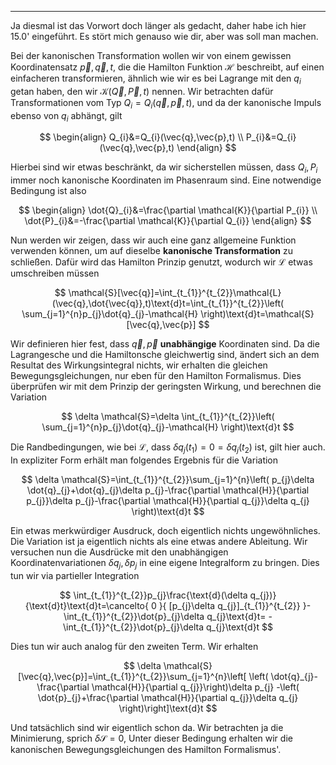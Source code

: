 ***

Ja diesmal ist das Vorwort doch länger als gedacht, daher habe ich hier 15.0' eingeführt. Es stört mich genauso wie dir, aber was soll man machen.

Bei der kanonischen Transformation wollen wir von einem gewissen Koordinatensatz $\vec{p},\vec{q},t$, die die Hamilton Funktion $\mathcal{H}$ beschreibt, auf einen einfacheren transformieren, ähnlich wie wir es bei Lagrange mit den $q_{i}$ getan haben, den wir $\mathcal{K}(\vec{Q},\vec{P},t)$ nennen. Wir betrachten dafür Transformationen vom Typ $Q_{i}=Q_{i}(\vec{q},\vec{p},t)$, und da der kanonische Impuls ebenso von $q_{i}$ abhängt, gilt

$$
\begin{align}
Q_{i}&=Q_{i}(\vec{q},\vec{p},t) \\
P_{i}&=Q_{i}(\vec{q},\vec{p},t)
\end{align}
$$

Hierbei sind wir etwas beschränkt, da wir sicherstellen müssen, dass $Q_{i},P_{i}$ immer noch kanonische Koordinaten im Phasenraum sind. Eine notwendige Bedingung ist also

$$
\begin{align}
\dot{Q}_{i}&=\frac{\partial \mathcal{K}}{\partial P_{i}} \\
\dot{P}_{i}&=-\frac{\partial \mathcal{K}}{\partial Q_{i}}  
\end{align}
$$

Nun werden wir zeigen, dass wir auch eine ganz allgemeine Funktion verwenden können, um auf dieselbe **kanonische Transformation** zu schließen. Dafür wird das Hamilton Prinzip genutzt, wodurch wir $\mathcal{L}$ etwas umschreiben müssen

$$
\mathcal{S}[\vec{q}]=\int_{t_{1}}^{t_{2}}\mathcal{L}(\vec{q},\dot{\vec{q}},t)\text{d}t=\int_{t_{1}}^{t_{2}}\left( \sum_{j=1}^{n}p_{j}\dot{q}_{j}-\mathcal{H} \right)\text{d}t=\mathcal{S}[\vec{q},\vec{p}]
$$

Wir definieren hier fest, dass $\vec{q},\vec{p}$ **unabhängige** Koordinaten sind. Da die Lagrangesche und die Hamiltonsche gleichwertig sind, ändert sich an dem Resultat des Wirkungsintegral nichts, wir erhalten die gleichen Bewegungsgleichungen, nur eben für den Hamilton Formalismus. Dies überprüfen wir mit dem Prinzip der geringsten Wirkung, und berechnen die Variation

$$
\delta \mathcal{S}=\delta \int_{t_{1}}^{t_{2}}\left( \sum_{j=1}^{n}p_{j}\dot{q}_{j}-\mathcal{H} \right)\text{d}t
$$

Die Randbedingungen, wie bei $\mathcal{L}$, dass $\delta q_{j}(t_{1})=0=\delta q_{j}(t_{2})$ ist, gilt hier auch. In expliziter Form erhält man folgendes Ergebnis für die Variation

$$
\delta \mathcal{S}=\int_{t_{1}}^{t_{2}}\sum_{j=1}^{n}\left( p_{j}\delta \dot{q}_{j}+\dot{q}_{j}\delta p_{j}-\frac{\partial \mathcal{H}}{\partial p_{j}}\delta p_{j}-\frac{\partial \mathcal{H}}{\partial q_{j}}\delta q_{j}   \right)\text{d}t
$$

Ein etwas merkwürdiger Ausdruck, doch eigentlich nichts ungewöhnliches. Die Variation ist ja eigentlich nichts als eine etwas andere Ableitung. Wir versuchen nun die Ausdrücke mit den unabhängigen Koordinatenvariationen $\delta q_{j},\delta p_{j}$ in eine eigene Integralform zu bringen. Dies tun wir via partieller Integration

$$
\int_{t_{1}}^{t_{2}}p_{j}\frac{\text{d}(\delta q_{j})}{\text{d}t}\text{d}t=\cancelto{ 0 }{ [p_{j}\delta q_{j}]_{t_{1}}^{t_{2}} }-\int_{t_{1}}^{t_{2}}\dot{p}_{j}\delta q_{j}\text{d}t= -\int_{t_{1}}^{t_{2}}\dot{p}_{j}\delta q_{j}\text{d}t
$$

Dies tun wir auch analog für den zweiten Term. Wir erhalten

$$
\delta \mathcal{S}[\vec{q},\vec{p}]=\int_{t_{1}}^{t_{2}}\sum_{j=1}^{n}\left[ \left( \dot{q}_{j}-\frac{\partial \mathcal{H}}{\partial q_{j}}\right)\delta p_{j} -\left( \dot{p}_{j}+\frac{\partial \mathcal{H}}{\partial q_{j}}\delta q_{j}  \right)\right]\text{d}t
$$

Und tatsächlich sind wir eigentlich schon da. Wir betrachten ja die Minimierung, sprich $\delta \mathcal{S}=0$, Unter dieser Bedingung erhalten wir die kanonischen Bewegungsgleichungen des Hamilton Formalismus'. 